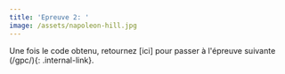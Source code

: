 ```yaml
---
title: 'Epreuve 2: '
image: /assets/napoleon-hill.jpg
---
```



Une fois le code obtenu, retournez [ici] pour passer à l'épreuve suivante (/gpc/){: .internal-link}.